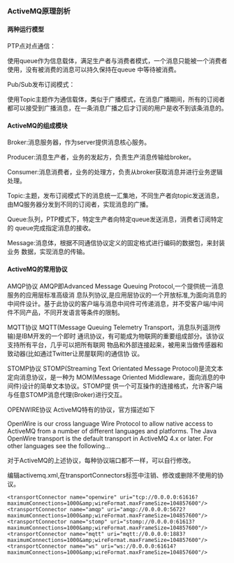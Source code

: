 ### ActiveMQ原理剖析

#### 两种运行模型
   
   PTP点对点通信：
   
   使用queue作为信息载体，满足生产者与消费者模式，一个消息只能被一个消费者使用，没有被消费的消息可以持久保持在queue 中等待被消费。
   
   Pub/Sub发布订阅模式：
   
   使用Topic主题作为通信载体，类似于广播模式，在消息广播期间，所有的订阅者都可以接受到广播消息，在一条消息广播之后才订阅的用户是收不到该条消息的。


#### ActiveMQ的组成模块
   
   Broker:消息服务器，作为server提供消息核心服务。
   
   Producer:消息生产者，业务的发起方，负责生产消息传输给broker。
   
   Consumer:消息消费者，业务的处理方，负责从broker获取消息并进行业务逻辑处理。
   
   Topic:主题，发布订阅模式下的消息统一汇集地，不同生产者向topic发送消息，由MQ服务器分发到不同的订阅者，实现消息的广播。
   
   Queue:队列，PTP模式下，特定生产者向特定queue发送消息，消费者订阅特定的 queue完成指定消息的接收。
   
   Message:消息体，根据不同通信协议定义的固定格式进行编码的数据包，来封装业务 数据，实现消息的传输。

#### ActiveMQ的常用协议
   
   AMQP协议
   AMQP即Advanced Message Queuing Protocol,一个提供统一消息服务的应用层标准高级消 息队列协议,是应用层协议的一个开放标准,为面向消息的中间件设计。基于此协议的客户端与消息中间件可传递消息，并不受客户端/中间件不同产品，不同开发语言等条件的限制。
   
   
   MQTT协议
   MQTT(Message Queuing Telemetry Transport，消息队列遥测传输)是IBM开发的一个即时 通讯协议，有可能成为物联网的重要组成部分。该协议支持所有平台，几乎可以把所有联网 物品和外部连接起来，被用来当做传感器和致动器(比如通过Twitter让房屋联网)的通信协 议。
   
   
   STOMP协议
   STOMP(Streaming Text Orientated Message Protocol)是流文本定向消息协议，是一种为 MOM(Message Oriented Middleware，面向消息的中间件)设计的简单文本协议。STOMP提 供一个可互操作的连接格式，允许客户端与任意STOMP消息代理(Broker)进行交互。
   
   
   OPENWIRE协议
   ActiveMQ特有的协议，官方描述如下
   
   OpenWire is our cross language Wire Protocol to allow native access to ActiveMQ from a number of different languages and platforms. The Java OpenWire transport is the default transport in ActiveMQ 4.x or later. For other languages see the following...

   对于ActiveMQ的上述协议，每种协议端口都不一样，可以自行修改。
   
   编辑activemq.xml,在transportConnectors标签中注销、修改或删除不使用的协议。
```
<transportConnector name="openwire" uri="tcp://0.0.0.0:61616?maximumConnections=1000&amp;wireFormat.maxFrameSize=104857600"/>
<transportConnector name="amqp" uri="amqp://0.0.0.0:5672?maximumConnections=1000&amp;wireFormat.maxFrameSize=104857600"/>
<transportConnector name="stomp" uri="stomp://0.0.0.0:61613?maximumConnections=1000&amp;wireFormat.maxFrameSize=104857600"/>
<transportConnector name="mqtt" uri="mqtt://0.0.0.0:1883?maximumConnections=1000&amp;wireFormat.maxFrameSize=104857600"/>
<transportConnector name="ws" uri="ws://0.0.0.0:61614?maximumConnections=1000&amp;wireFormat.maxFrameSize=104857600"/>
```

### 